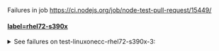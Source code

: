 Failures in job https://ci.nodejs.org/job/node-test-pull-request/15449/

#### [label=rhel72-s390x](https://ci.nodejs.org/job/node-test-commit-linuxone/label=rhel72-s390x/2220/console)

<details>
<summary>See failures on test-linuxonecc-rhel72-s390x-3:</summary>

```
ERROR: Error fetching remote repo 'origin'
hudson.plugins.git.GitException: Failed to fetch from git@github.com:nodejs/node.git
	at hudson.plugins.git.GitSCM.fetchFrom(GitSCM.java:889)
	at hudson.plugins.git.GitSCM.retrieveChanges(GitSCM.java:1146)
	at hudson.plugins.git.GitSCM.checkout(GitSCM.java:1177)
	at hudson.scm.SCM.checkout(SCM.java:504)
```
</details>

